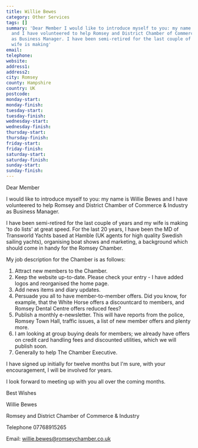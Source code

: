 ```yaml
---
title: Willie Bewes
category: Other Services
tags: []
summary: 'Dear Member I would like to introduce myself to you: my name is Willie Bewes
  and I have volunteered to help Romsey and District Chamber of Commerce &amp; Industry
  as Business Manager. I have been semi-retired for the last couple of years and my
  wife is making'
email: 
telephone: 
website: 
address1: 
address2: 
city: Romsey
county: Hampshire
country: UK
postcode: 
monday-start: 
monday-finish: 
tuesday-start: 
tuesday-finish: 
wednesday-start: 
wednesday-finish: 
thursday-start: 
thursday-finish: 
friday-start: 
friday-finish: 
saturday-start: 
saturday-finish: 
sunday-start: 
sunday-finish: 
---
```

Dear Member  
  
I would like to introduce myself to you: my name is Willie Bewes and I have volunteered to help Romsey and District Chamber of Commerce & Industry as Business Manager.  
  
I have been semi-retired for the last couple of years and my wife is making 'to do lists' at great speed. For the last 20 years, I have been the MD of Transworld Yachts based at Hamble (UK agents for high quality Swedish sailing yachts), organising boat shows and marketing, a background which should come in handy for the Romsey Chamber.

My job description for the Chamber is as follows:

1. Attract new members to the Chamber.
2. Keep the website up-to-date. Please check your entry - I have added logos and reorganised the home page.
3. Add news items and diary updates.
4. Persuade you all to have member-to-member offers. Did you know, for example, that the White Horse offers a discountcard to members, and Romsey Dental Centre offers reduced fees?
5. Publish a monthly e-newsletter. This will have reports from the police, Romsey Town Hall, traffic issues, a list of new member offers and plenty more.
6. I am looking at group buying deals for members; we already have offers on credit card handling fees and discounted utilities, which we will publish soon.
7. Generally to help The Chamber Executive.

I have signed up initially for twelve months but I'm sure, with your encouragement, I will be involved for years.  
  
I look forward to meeting up with you all over the coming months.  
  
Best Wishes  
  
Willie Bewes  
  
Romsey and District Chamber of Commerce & Industry

Telephone 07768915265  
  
Email: [willie.bewes@romseychamber.co.uk](mailto:willie.bewes@romseychamber.co.uk)

